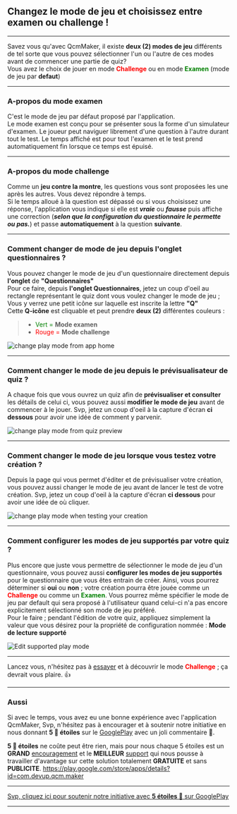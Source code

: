 ## Changez le mode de jeu et choisissez entre examen ou challenge !

---
Savez vous qu'avec QcmMaker, il existe **deux (2) modes de jeu** différents de tel sorte que vous pouvez sélectionner l'un ou l'autre de ces modes avant de commencer une partie de quiz?  
Vous avez le choix de jouer en mode <span style="color:red">**Challenge**</span> ou en mode <span style="color:green">**Examen**</span>  (mode de jeu par **defaut**)

---
### A-propos du mode examen
C'est le mode de jeu par défaut proposé par l'application.  
Le mode examen est conçu pour se présenter sous la forme d'un simulateur d'examen. Le joueur peut naviguer librement d'une question à l'autre durant tout le test. Le temps affiché est pour tout l'examen et le test prend automatiquement fin lorsque ce temps est épuisé.

---

### A-propos du mode challenge
Comme un **jeu contre la montre**, les questions vous sont proposées les une après les autres. Vous devez répondre à temps.  
Si le temps alloué à la question est dépassé ou si vous choisissez une réponse, l'application vous indique si elle est _**vraie**_ ou _**fausse**_ puis affiche une correction (_**selon que la configuration du questionnaire le permette ou pas.**_) et passe **automatiquement** à la question **suivante**.  

---

### Comment changer de mode de jeu depuis l'onglet questionnaires ?
Vous pouvez changer le mode de jeu d'un questionnaire directement depuis **l'onglet** de **"Questionnaires"**  
Pour ce faire, depuis **l'onglet Questionnaires**, jetez un coup d'oeil au rectangle représentant le quiz dont vous voulez changer le mode de jeu ; Vous y verrez une petit icône sur laquelle est inscrite la lettre **"Q"**  
Cette **Q-icône** est cliquable et peut prendre **deux (2)** différentes couleurs :  

>* <span style="color:green">Vert =</span> **Mode examen**  
>* <span style="color:red">Rouge =</span> **Mode challenge**  

![change play mode from app home][picture1]  

---

### Comment changer le mode de jeu depuis le prévisualisateur de quiz ?
A chaque fois que vous ouvrez un quiz afin de **prévisualiser et consulter** les détails de celui ci, vous pouvez aussi **modifier le mode de jeu** avant de commencer à le jouer. Svp, jetez un coup d'oeil à la capture d'écran **ci dessous** pour avoir une idée de comment y parvenir.  

![change play mode from quiz preview][picture2]  

---

### Comment changer le mode de jeu lorsque vous testez votre création ?
Depuis la page qui vous permet d'éditer et de prévisualiser votre création, vous pouvez aussi changer le mode de jeu avant de lancer le test de votre création. Svp, jetez un coup d'oeil à la capture d'écran **ci dessous** pour avoir une idée de où cliquer.  

![change play mode when testing your creation][picture3]  

---

### Comment configurer les modes de jeu supportés par votre quiz ?
Plus encore que juste vous permettre de sélectionner le mode de jeu d'un questionnaire, vous pouvez aussi **configurer les modes de jeu supportés** pour le questionnaire que vous êtes entrain de créer. Ainsi, vous pourrez déterminer si **oui** ou **non** ; votre création pourra être jouée comme un <span style="color:red">**Challenge**</span> ou comme un <span style="color:green">**Examen**</span>. Vous pourrez même spécifier le mode de jeu par default qui sera proposé à l'utilisateur quand celui-ci n'a pas encore explicitement sélectionné son mode de jeu préféré.  
Pour le faire ; pendant l'édition de votre quiz, appliquez simplement la valeur que vous désirez pour la propriété de configuration nommée : **Mode de lecture supporté**  

![Edit supported play mode][picture4]  

---
Lancez vous, n'hésitez pas à [essayer][call_to_action] et à découvrir le mode <span style="color:red">**Challenge**</span> ; ça devrait vous plaire. 👍  

---

### Aussi
Si avec le temps, vous avez eu une bonne expérience avec l'application QcmMaker, Svp, n'hésitez pas à encourager et à soutenir notre initiative en nous donnant **5 🌟 étoiles**  sur le [GooglePlay] avec un joli commentaire 🙂.

**5 🌟 étoiles** ne coûte peut être rien, mais pour nous chaque  5 étoiles est un **GRAND** [encouragement][GooglePlay] et le **MEILLEUR** [support][GooglePlay] qui nous pousse à travailler d'avantage sur cette solution totalement **GRATUITE** et sans **PUBLICITE**.
https://play.google.com/store/apps/details?id=com.devup.qcm.maker

---
[Svp, cliquez ici pour soutenir notre initiative avec **5 étoiles 🌟** sur GooglePlay ][GooglePlay]

---


[picture1]: https://qcmmaker.qmakertech.com/notifications/play-modes/resources/picture1.png
[picture2]: https://qcmmaker.qmakertech.com/notifications/play-modes/resources/picture2.png
[picture3]: https://qcmmaker.qmakertech.com/notifications/play-modes/resources/picture3.png
[picture4]: https://qcmmaker.qmakertech.com/notifications/play-modes/resources/picture4.png
[call_to_action]: qcmmaker://activities/HomeActivity
[challenge_mode_details]: https://github.com/Q-maker/document-qmaker-specifications/blob/master/FAQ/apps/Android/fr/challenge_mode.md
[GooglePlay]: https://play.google.com/store/apps/details?id=com.devup.qcm.maker
